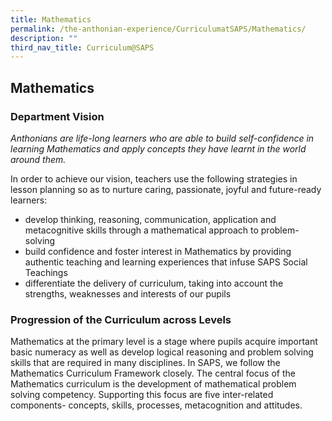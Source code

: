 ```yaml
---
title: Mathematics
permalink: /the-anthonian-experience/CurriculumatSAPS/Mathematics/
description: ""
third_nav_title: Curriculum@SAPS
---
```

## Mathematics 

### Department Vision

_Anthonians are life-long learners who are able to build self-confidence in learning Mathematics and apply concepts they have learnt in the world around them._

  

In order to achieve our vision, teachers use the following strategies in lesson planning so as to nurture caring, passionate, joyful and future-ready learners: 

*   develop thinking, reasoning, communication, application and metacognitive skills through a mathematical approach to problem-solving 
*   build confidence and foster interest in Mathematics by providing authentic teaching and learning experiences that infuse SAPS Social Teachings
*   differentiate the delivery of curriculum, taking into account the strengths, weaknesses and interests of our pupils

  

### Progression of the Curriculum across Levels


Mathematics at the primary level is a stage where pupils acquire important basic numeracy as well as develop logical reasoning and problem solving skills that are required in many disciplines. In SAPS, we follow the Mathematics Curriculum Framework closely. The central focus of the Mathematics curriculum is the development of mathematical problem solving competency. Supporting this focus are five inter-related components- concepts, skills, processes, metacognition and attitudes.